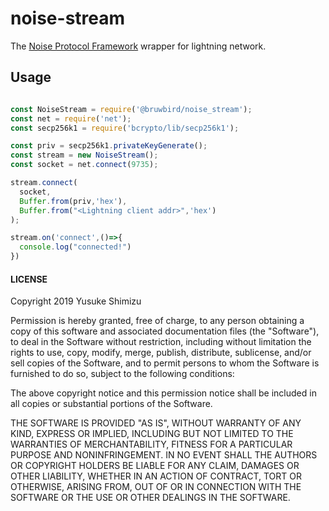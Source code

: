 # noise-stream

The [Noise Protocol Framework](http://noiseprotocol.org/noise.html) wrapper for lightning network.

## Usage

```js

const NoiseStream = require('@bruwbird/noise_stream');
const net = require('net');
const secp256k1 = require('bcrypto/lib/secp256k1');

const priv = secp256k1.privateKeyGenerate();
const stream = new NoiseStream();
const socket = net.connect(9735);

stream.connect(
  socket,
  Buffer.from(priv,'hex'),
  Buffer.from("<Lightning client addr>",'hex')
);

stream.on('connect',()=>{
  console.log("connected!")
})

```

#### LICENSE

Copyright 2019 Yusuke Shimizu

Permission is hereby granted, free of charge, to any person obtaining a copy of this software and associated documentation files (the "Software"), to deal in the Software without restriction, including without limitation the rights to use, copy, modify, merge, publish, distribute, sublicense, and/or sell copies of the Software, and to permit persons to whom the Software is furnished to do so, subject to the following conditions:

The above copyright notice and this permission notice shall be included in all copies or substantial portions of the Software.

THE SOFTWARE IS PROVIDED "AS IS", WITHOUT WARRANTY OF ANY KIND, EXPRESS OR IMPLIED, INCLUDING BUT NOT LIMITED TO THE WARRANTIES OF MERCHANTABILITY, FITNESS FOR A PARTICULAR PURPOSE AND NONINFRINGEMENT. IN NO EVENT SHALL THE AUTHORS OR COPYRIGHT HOLDERS BE LIABLE FOR ANY CLAIM, DAMAGES OR OTHER LIABILITY, WHETHER IN AN ACTION OF CONTRACT, TORT OR OTHERWISE, ARISING FROM, OUT OF OR IN CONNECTION WITH THE SOFTWARE OR THE USE OR OTHER DEALINGS IN THE SOFTWARE.
